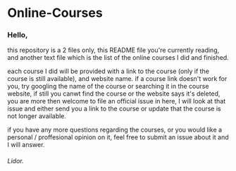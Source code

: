 # Online-Courses
### Hello,

this repository is a 2 files only, this README file you're currently reading, and another text file which is the list of 
the online courses I did and finished.

each course I did will be provided with a link to the course (only if the course is still available), and website name.
if a course link doesn't work for you, try googling the name of the course or searching it in the course website, if
still you canwt find the course or the website says it's deleted, you are more then welcome to file an official issue in 
here, I will look at that issue and either send you a link to the course or update that the course is not longer available.

if you have any more questions regarding the courses, or you would like a personal / proffesional opinion on it, feel 
free to submit an issue about it and I will answer.

###### Lidor.
